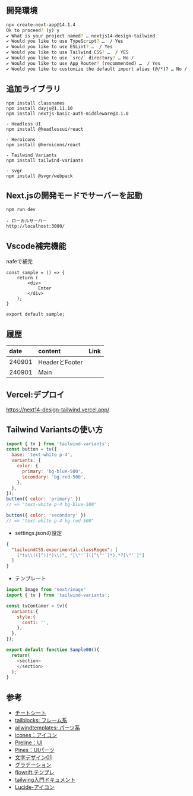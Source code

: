 ## 開発環境
```sh
npx create-next-app@14.1.4
Ok to proceed? (y) y
✔ What is your project named? … nextjs14-design-tailwind
✔ Would you like to use TypeScript? …  / Yes
✔ Would you like to use ESLint? …  / Yes
✔ Would you like to use Tailwind CSS? …  / YES
✔ Would you like to use `src/` directory? … No / 
✔ Would you like to use App Router? (recommended) …  / Yes
✔ Would you like to customize the default import alias (@/*)? … No / 
```

## 追加ライブラリ
```
npm install classnames
npm install dayjs@1.11.10
npm install nextjs-basic-auth-middleware@3.1.0

- Headless UI
npm install @headlessui/react

- Heroicons
npm install @heroicons/react

- Tailwind Variants
npm install tailwind-variants

- svgr
npm install @svgr/webpack
```

## Next.jsの開発モードでサーバーを起動
```
npm run dev

- ローカルサーバー
http://localhost:3000/
```

## Vscode補完機能
nafeで補完
```tsx
const sample = () => {
    return (
        <div>
            Enter
        </div>
    );
}

export default sample;
```

## 履歴
|date|content|Link|
|:----|:----|:----|
|240901|HeaderとFooter||
|240901|Main||

## Vercel:デプロイ
https://next14-design-tailwind.vercel.app/

## Tailwind Variantsの使い方
```js
import { tv } from 'tailwind-variants';
const button = tv({
  base: 'text-white p-4',
  variants: {
    color: {
      primary: 'bg-blue-500',
      secondary: 'bg-red-500',
    },
  },
});
button({ color: 'primary' })
// => "text-white p-4 bg-blue-500"

button({ color: 'secondary' })
// => "text-white p-4 bg-red-500"
```

- settings.jsonの設定
```json
{
  "tailwindCSS.experimental.classRegex": [
    ["tv\\(([^)]*)\\)", "[\"'`]([^\"'`]*).*?[\"'`]"]
  ]
}
```

- テンプレート
```js
import Image from "next/image"
import { tv } from 'tailwind-variants';

const tvContaner = tv({
  variants:{
    style:{
      cont1: '',
    },
  },
});

export default function Sample00(){
  return(
    <section>
    </section>
  );
}
```

## 参考
- [チートシート](https://nerdcave.com/tailwind-cheat-sheet)
- [tailblocks: フレーム系](https://tailblocks.cc/)
- [ailwindtemplates: パーツ系](https://tailwindtemplates.io/templates)
- [icones：アイコン](https://icones.js.org/)
- [Preline：UI](https://preline.co/)
- [Pines：UIパーツ](https://devdojo.com/pines)
- [文字デザイン01](https://focaccia.co.jp/blog/css-gradient-text)
- [グラデーション](https://tailwind-gradient-generator.vercel.app/)
- [flowrift:テンプレ](https://flowrift.com/w/)
- [tailwing入門ドキュメント](https://zenn.dev/yohei_watanabe/books/c0b573713734b9)
- [Lucide-アイコン](https://lucide.dev/icons/)